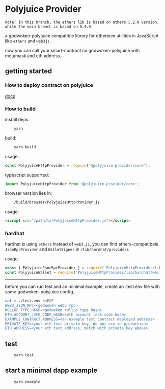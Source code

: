 # Polyjuice Provider

`note: in this branch, the ethers lib is based on ethers 5.2.0 version, while the main branch is based on 5.4.0.`

a godwoken-polyjuice compatible library for ethereum utilities in JavaScript like `ethers` and `web3js`.

now you can call your smart-contract on godwoken-polyjuice with metamask and eth address.

## getting started

### How to deploy contract on polyjuice

[docs](docs/usage.md)

### How to build

install deps:

```sh
    yarn 
```

build:

```sh
    yarn build
```

usage:

```js
const PolyjuiceHttpProvider = require('@polyjuice-provider/core');
```

typescript supported:

```ts
import PolyjuiceHttpProvider from '@polyjuice-provider/core';
```

browser version lies in:

```sh
    /build/browser/PolyjuiceHttpProvider.js
```

usage:

```html
<script src="/path/to/PolyjuiceHttpProvider.js"></script>
```

### hardhat

hardhat is using `ethers` instead of `web3.js`, you can find ethers-compatibale `JsonRpcProvider` and `WalletSigner` in `/lib/hardhat/providers`

usage:

```js
const { PolyjuiceJsonRpcProvider } = require('PolyjuiceHttpProvider/lib/hardhat/providers');
const PolyjuiceWallet = require('PolyjuiceHttpProvider/lib/hardhat/wallet-signer');
```


---

before you can run test and an minimal example, create an .test.env file with some godwoken-polyjuice config.

```sh
cat > ./test.env <<EOF
WEB3_JSON_RPC=<godwoken web3 rpc>
ROLLUP_TYPE_HASH=<godwoken rollup type hash>
ETH_ACCOUNT_LOCK_CODE_HASH=<eth account lock code hash>
EXAMPLE_CONTRACT_ADDRESS=<an example test contract deployed address>
PRIVATE_KEY=<your eth test private key, do not use in production>
ETH_ADDRESS=<your eth test address, match with private_key above>
```

## test

```sh
    yarn test
```

## start a minimal dapp example

```sh
    yarn example
```
